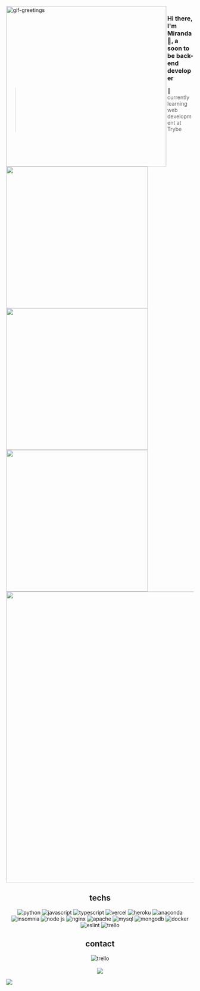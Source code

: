
<img align="left" src="https://media.tenor.com/E8ihcPJQxpsAAAAi/coffee-skeleton.gif" alt="gif-greetings" width="430px"/>

<h3>Hi there, I'm Miranda 👋, a soon to be back-end developer</h3>

> 🌱 currently learning web development at Trybe

<div>
	<img src="https://github-readme-stats.vercel.app/api?username=miranda-almeida&theme=synthwave&hide_border=true&include_all_commits=false&count_private=true" width="380px" />
	<img src="https://github-readme-streak-stats.herokuapp.com/?user=miranda-almeida&theme=synthwave&hide_border=true" width="380px" />
	<img src="https://github-readme-stats.vercel.app/api/top-langs/?username=miranda-almeida&theme=synthwave&hide_border=true&include_all_commits=false&count_private=true&layout=compact" width="380px" />

<div display="flex" align="center">
<img src="https://github-trophies.vercel.app/?username=miranda-almeida&theme=dracula&no-frame=true&no-bg=false&margin-w=4" align="center" width="780px"/>
</div>

<h2 align="center">techs</h2>
<div display="flex" align="center" width="300px">
	<img src="https://img.shields.io/badge/python-3670A0?style=for-the-badge&logo=python&logoColor=ffdd54" alt="python" />
	<img src="https://img.shields.io/badge/javascript-%23323330.svg?style=for-the-badge&logo=javascript&logoColor=%23F7DF1" alt="javascript" />
	<img src="https://img.shields.io/badge/typescript-%23007ACC.svg?style=for-the-badge&logo=typescript&logoColor=white" alt="typescript" />
	<img src="https://img.shields.io/badge/vercel-%23000000.svg?style=for-the-badge&logo=vercel&logoColor=white" alt="vercel" />
	<img src="https://img.shields.io/badge/heroku-%23430098.svg?style=for-the-badge&logo=heroku&logoColor=white" alt="heroku" />
	<img src="https://img.shields.io/badge/Anaconda-%2344A833.svg?style=for-the-badge&logo=anaconda&logoColor=white" alt="anaconda" />
	<img src="https://img.shields.io/badge/Insomnia-black?style=for-the-badge&logo=insomnia&logoColor=5849BE" alt="insomnia" />
	<img src="https://img.shields.io/badge/node.js-6DA55F?style=for-the-badge&logo=node.js&logoColor=white" alt="node js" />
	<img src="https://img.shields.io/badge/nginx-%23009639.svg?style=for-the-badge&logo=nginx&logoColor=white" alt="nginx" />
	<img src="https://img.shields.io/badge/apache-%23D42029.svg?style=for-the-badge&logo=apache&logoColor=white" alt="apache" />
	<img src="https://img.shields.io/badge/mysql-%2300f.svg?style=for-the-badge&logo=mysql&logoColor=white" alt="mysql" />
	<img src="https://img.shields.io/badge/MongoDB-%234ea94b.svg?style=for-the-badge&logo=mongodb&logoColor=white" alt="mongodb" />
	<img src="https://img.shields.io/badge/docker-%230db7ed.svg?style=for-the-badge&logo=docker&logoColor=white" alt="docker" />
	<img src="https://img.shields.io/badge/ESLint-4B3263?style=for-the-badge&logo=eslint&logoColor=white" alt="eslint" />
	<img src="https://img.shields.io/badge/Trello-%23026AA7.svg?style=for-the-badge&logo=Trello&logoColor=white" alt="trello" />
</div>


<h2 align="center">contact</h2>
<div display="flex" align="center"> 
	<img href="https://www.linkedin.com/in/miranda-almeida" src="https://img.shields.io/badge/-LinkedIn-%230077B5?style=for-the-badge&logo=linkedin&logoColor=white" target="_blank" alt="trello" />
</div>
<br/>
<div display="flex" align="center">
	<img src="http://images.uncyc.org/pt/e/eb/Cherubimon.gif" />
</div>
	
[![](https://visitcount.itsvg.in/api?id=miranda-almeida&icon=4&color=10)](https://visitcount.itsvg.in)
